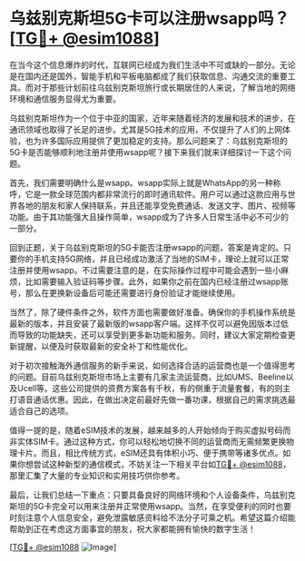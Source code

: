 # 乌兹别克斯坦5G卡可以注册wsapp吗？[[TG💪+ @esim1088](https://t.me/s/esim1088)]

在当今这个信息爆炸的时代，互联网已经成为我们生活中不可或缺的一部分。无论是在国内还是国外，智能手机和平板电脑都成了我们获取信息、沟通交流的重要工具。而对于那些计划前往乌兹别克斯坦旅行或长期居住的人来说，了解当地的网络环境和通信服务显得尤为重要。

乌兹别克斯坦作为一个位于中亚的国家，近年来随着经济的发展和技术的进步，在通讯领域也取得了长足的进步。尤其是5G技术的应用，不仅提升了人们的上网体验，也为许多国际应用提供了更加稳定的支持。那么问题来了：乌兹别克斯坦的5G卡是否能够顺利地注册并使用wsapp呢？接下来我们就来详细探讨一下这个问题。

首先，我们需要明确什么是wsapp。wsapp实际上就是WhatsApp的另一种称呼，它是一款全球范围内都非常流行的即时通讯软件。用户可以通过这款应用与世界各地的朋友和家人保持联系，并且还能享受免费通话、发送文字、图片、视频等功能。由于其功能强大且操作简单，wsapp成为了许多人日常生活中必不可少的一部分。

回到正题，关于乌兹别克斯坦的5G卡能否注册wsapp的问题，答案是肯定的。只要你的手机支持5G网络，并且已经成功激活了当地的SIM卡，理论上就可以正常注册并使用wsapp。不过需要注意的是，在实际操作过程中可能会遇到一些小麻烦，比如需要输入验证码等步骤。此外，如果你之前在国内已经注册过wsapp账号，那么在更换新设备后可能还需要进行身份验证才能继续使用。

当然了，除了硬件条件之外，软件方面也需要做好准备。确保你的手机操作系统是最新的版本，并且安装了最新版的wsapp客户端。这样不仅可以避免因版本过低而导致的功能缺失，还可以享受到更多新功能和服务。同时，建议大家定期检查更新提醒，以便及时获取最新的安全补丁和性能优化。

对于初次接触海外通信服务的新手来说，如何选择合适的运营商也是一个值得思考的问题。目前乌兹别克斯坦市场上主要有几家主流运营商，比如UMS、Beeline以及Ucell等。这些公司提供的资费方案各有千秋，有的侧重于流量套餐，有的则主打语音通话优惠。因此，在做出决定前最好先做一番功课，根据自己的需求挑选最适合自己的选项。

值得一提的是，随着eSIM技术的发展，越来越多的人开始倾向于购买虚拟号码而非实体SIM卡。通过这种方式，你可以轻松地切换不同的运营商而无需频繁更换物理卡片。而且，相比传统方式，eSIM还具有体积小巧、便于携带等诸多优点。如果你想尝试这种新型的通信模式，不妨关注一下相关平台如[TG💪+ @esim1088](https://t.me/s/esim1088)，那里汇集了大量的专业知识和实用技巧供你参考。

最后，让我们总结一下重点：只要具备良好的网络环境和个人设备条件，乌兹别克斯坦的5G卡完全可以用来注册并正常使用wsapp。当然，在享受便利的同时也要时刻注意个人信息安全，避免泄露敏感资料给不法分子可乘之机。希望这篇介绍能帮助到正在考虑这方面事宜的朋友，祝大家都能拥有愉快的数字生活！

[[TG💪+ @esim1088](https://t.me/s/esim1088) ![Image](https://i.postimg.cc/4NQfJmqS/Snipaste-2025-05-13-00-14-12.png)]